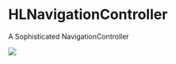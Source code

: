 # HLNavigationController
A Sophisticated NavigationController


![](http://i1.piimg.com/1949/7c0c71e93117050f.gif)
